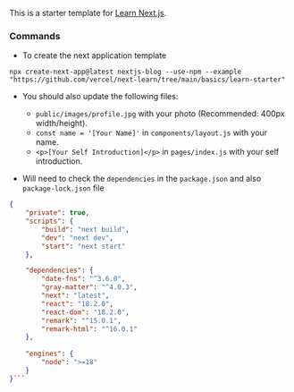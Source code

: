 This is a starter template for [Learn Next.js](https://nextjs.org/learn).
### Commands
- To create the next application template
```shell
npx create-next-app@latest nextjs-blog --use-npm --example "https://github.com/vercel/next-learn/tree/main/basics/learn-starter"
```

- You should also update the following files:
	- `public/images/profile.jpg` with your photo (Recommended: 400px width/height).
	- `const name = '[Your Name]'` in `components/layout.js` with your name.
	- `<p>[Your Self Introduction]</p>` in `pages/index.js` with your self introduction.

- Will need to check the `dependencies` in the `package.json` and also `package-lock.json` file
```json
{
	"private": true,
	"scripts": {
		"build": "next build",
		"dev": "next dev",
		"start": "next start"
	},

	"dependencies": {
		"date-fns": "^3.6.0",
		"gray-matter": "^4.0.3",
		"next": "latest",
		"react": "18.2.0",
		"react-dom": "18.2.0",
		"remark": "^15.0.1",
		"remark-html": "^16.0.1"
	},
	
	"engines": {
		"node": ">=18"
	}
}```

